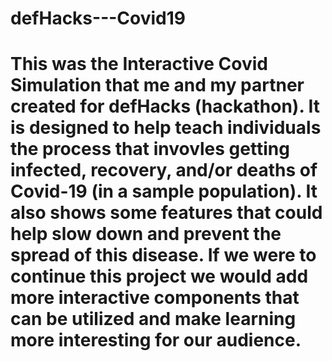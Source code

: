 # defHacks---Covid19
# This was the Interactive Covid Simulation that me and my partner created for defHacks (hackathon). It is designed to help teach individuals the process that invovles getting infected, recovery, and/or deaths of Covid-19 (in a sample population). It also shows some features that could help slow down and prevent the spread of this disease. If we were to continue this project we would add more interactive components that can be utilized and make learning more interesting for our audience. 
